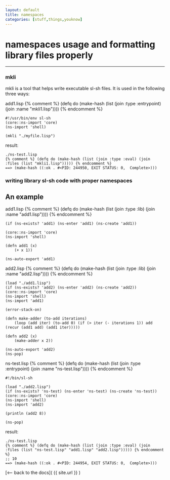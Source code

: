 ```yaml
---
layout: default
title: namespaces
categories: [stuff,things,youknow]
---
```

# namespaces usage and formatting library files properly
<hr>

### mkli
mkli is a tool that helps write executable sl-sh files.
It is used in the following three ways:

add1.lisp
{% comment %} (defq do (make-hash (list (join :type :entrypoint) (join :name "mkli1.lisp")))) {% endcomment %}
```
#!/usr/bin/env sl-sh
(core::ns-import 'core)
(ns-import 'shell)

(mkli "./myfile.lisp")
```

result:
```
./ns-test.lisp
{% comment %} (defq do (make-hash (list (join :type :eval) (join :files (list "mkli1.lisp"))))) {% endcomment %}
==> (make-hash ((:ok . #<PID: 244950, EXIT STATUS: 0,  Complete>)))
```


### writing library sl-sh code with proper namespaces


## An example

add1.lisp
{% comment %} (defq do (make-hash (list (join :type :lib) (join :name "add1.lisp")))) {% endcomment %}
```
(if (ns-exists? 'add1) (ns-enter 'add1) (ns-create 'add1))

(core::ns-import 'core)
(ns-import 'shell)

(defn add1 (x)
	(+ x 1))

(ns-auto-export 'add1)
```

add2.lisp
{% comment %} (defq do (make-hash (list (join :type :lib) (join :name "add2.lisp")))) {% endcomment %}
```
(load "./add1.lisp")
(if (ns-exists? 'add2) (ns-enter 'add2) (ns-create 'add2))
(core::ns-import 'core)
(ns-import 'shell)
(ns-import 'add1)

(error-stack-on)

(defn make-adder (to-add iterations)
	(loop (add iter) (to-add 0) (if (> iter (- iterations 1)) add (recur (add1 add) (add1 iter)))))

(defn add2 (x)
	(make-adder x 2))

(ns-auto-export 'add2)
(ns-pop)
```

ns-test.lisp
{% comment %} (defq do (make-hash (list (join :type :entrypoint) (join :name "ns-test.lisp")))) {% endcomment %}
```
#!/bin/sl-sh

(load "./add2.lisp")
(if (ns-exists? 'ns-test) (ns-enter 'ns-test) (ns-create 'ns-test))
(core::ns-import 'core)
(ns-import 'shell)
(ns-import 'add2)

(println (add2 8))

(ns-pop)
```


result:
```
./ns-test.lisp
{% comment %} (defq do (make-hash (list (join :type :eval) (join :files (list "ns-test.lisp" "add1.lisp" "add2.lisp"))))) {% endcomment %}
;; 10
==> (make-hash ((:ok . #<PID: 244954, EXIT STATUS: 0,  Complete>)))
```

[<-- back to the docs]( {{ site.url }} )

